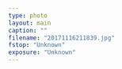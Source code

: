 ```yaml
---
type: photo
layout: main
caption: ""
filename: "20171116211839.jpg"
fstop: "Unknown"
exposure: "Unknown"
---
```

